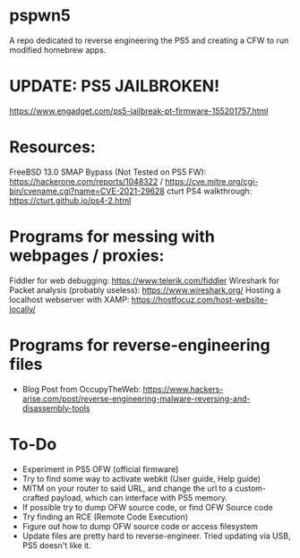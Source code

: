 # pspwn5
A repo dedicated to reverse engineering the PS5 and creating a CFW to run modified homebrew apps.

# UPDATE: PS5 JAILBROKEN!
https://www.engadget.com/ps5-jailbreak-pt-firmware-155201757.html

# Resources:
FreeBSD 13.0 SMAP Bypass (Not Tested on PS5 FW): https://hackerone.com/reports/1048322 / https://cve.mitre.org/cgi-bin/cvename.cgi?name=CVE-2021-29628
cturt PS4 walkthrough: https://cturt.github.io/ps4-2.html

# Programs for messing with webpages / proxies:
Fiddler for web debugging: https://www.telerik.com/fiddler
Wireshark for Packet analysis (probably useless): https://www.wireshark.org/
Hosting a localhost webserver with XAMP: https://hostfocuz.com/host-website-locally/

# Programs for reverse-engineering files
- Blog Post from OccupyTheWeb: https://www.hackers-arise.com/post/reverse-engineering-malware-reversing-and-disassembly-tools

# To-Do
- Experiment in PS5 OFW (official firmware)
- Try to find some way to activate webkit (User guide, Help guide)
- MITM on your router to said URL, and change the url to a custom-crafted payload, which can interface with PS5 memory.
- If possible try to dump OFW source code, or find OFW Source code
- Try finding an RCE (Remote Code Execution)
- Figure out how to dump OFW source code or access filesystem
- Update files are pretty hard to reverse-engineer. Tried updating via USB, PS5 doesn't like it.

